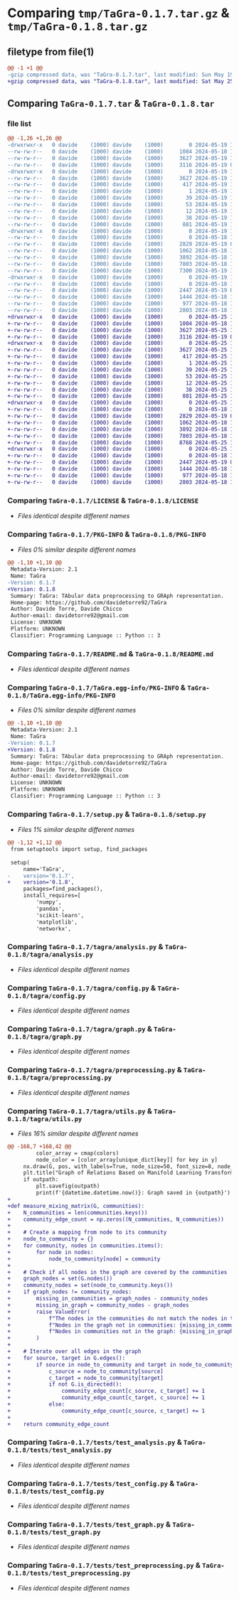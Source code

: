 # Comparing `tmp/TaGra-0.1.7.tar.gz` & `tmp/TaGra-0.1.8.tar.gz`

## filetype from file(1)

```diff
@@ -1 +1 @@
-gzip compressed data, was "TaGra-0.1.7.tar", last modified: Sun May 19 13:52:03 2024, max compression
+gzip compressed data, was "TaGra-0.1.8.tar", last modified: Sat May 25 10:07:01 2024, max compression
```

## Comparing `TaGra-0.1.7.tar` & `TaGra-0.1.8.tar`

### file list

```diff
@@ -1,26 +1,26 @@
-drwxrwxr-x   0 davide    (1000) davide    (1000)        0 2024-05-19 13:52:03.966589 TaGra-0.1.7/
--rw-rw-r--   0 davide    (1000) davide    (1000)     1084 2024-05-18 14:14:07.000000 TaGra-0.1.7/LICENSE
--rw-rw-r--   0 davide    (1000) davide    (1000)     3627 2024-05-19 13:52:03.962589 TaGra-0.1.7/PKG-INFO
--rw-rw-r--   0 davide    (1000) davide    (1000)     3116 2024-05-19 00:21:18.000000 TaGra-0.1.7/README.md
-drwxrwxr-x   0 davide    (1000) davide    (1000)        0 2024-05-19 13:52:03.962589 TaGra-0.1.7/TaGra.egg-info/
--rw-rw-r--   0 davide    (1000) davide    (1000)     3627 2024-05-19 13:52:03.000000 TaGra-0.1.7/TaGra.egg-info/PKG-INFO
--rw-rw-r--   0 davide    (1000) davide    (1000)      417 2024-05-19 13:52:03.000000 TaGra-0.1.7/TaGra.egg-info/SOURCES.txt
--rw-rw-r--   0 davide    (1000) davide    (1000)        1 2024-05-19 13:52:03.000000 TaGra-0.1.7/TaGra.egg-info/dependency_links.txt
--rw-rw-r--   0 davide    (1000) davide    (1000)       39 2024-05-19 13:52:03.000000 TaGra-0.1.7/TaGra.egg-info/entry_points.txt
--rw-rw-r--   0 davide    (1000) davide    (1000)       53 2024-05-19 13:52:03.000000 TaGra-0.1.7/TaGra.egg-info/requires.txt
--rw-rw-r--   0 davide    (1000) davide    (1000)       12 2024-05-19 13:52:03.000000 TaGra-0.1.7/TaGra.egg-info/top_level.txt
--rw-rw-r--   0 davide    (1000) davide    (1000)       38 2024-05-19 13:52:03.966589 TaGra-0.1.7/setup.cfg
--rw-rw-r--   0 davide    (1000) davide    (1000)      881 2024-05-19 13:51:59.000000 TaGra-0.1.7/setup.py
-drwxrwxr-x   0 davide    (1000) davide    (1000)        0 2024-05-19 13:52:03.962589 TaGra-0.1.7/tagra/
--rw-rw-r--   0 davide    (1000) davide    (1000)        0 2024-05-18 11:59:06.000000 TaGra-0.1.7/tagra/__init__.py
--rw-rw-r--   0 davide    (1000) davide    (1000)     2829 2024-05-19 00:09:22.000000 TaGra-0.1.7/tagra/analysis.py
--rw-rw-r--   0 davide    (1000) davide    (1000)     1062 2024-05-18 15:46:39.000000 TaGra-0.1.7/tagra/config.py
--rw-rw-r--   0 davide    (1000) davide    (1000)     3892 2024-05-18 16:04:47.000000 TaGra-0.1.7/tagra/graph.py
--rw-rw-r--   0 davide    (1000) davide    (1000)     7803 2024-05-18 16:00:39.000000 TaGra-0.1.7/tagra/preprocessing.py
--rw-rw-r--   0 davide    (1000) davide    (1000)     7300 2024-05-19 13:51:10.000000 TaGra-0.1.7/tagra/utils.py
-drwxrwxr-x   0 davide    (1000) davide    (1000)        0 2024-05-19 13:52:03.962589 TaGra-0.1.7/tests/
--rw-rw-r--   0 davide    (1000) davide    (1000)        0 2024-05-18 11:59:49.000000 TaGra-0.1.7/tests/__init__.py
--rw-rw-r--   0 davide    (1000) davide    (1000)     2447 2024-05-19 00:12:28.000000 TaGra-0.1.7/tests/test_analysis.py
--rw-rw-r--   0 davide    (1000) davide    (1000)     1444 2024-05-18 13:20:47.000000 TaGra-0.1.7/tests/test_config.py
--rw-rw-r--   0 davide    (1000) davide    (1000)      977 2024-05-18 14:06:00.000000 TaGra-0.1.7/tests/test_graph.py
--rw-rw-r--   0 davide    (1000) davide    (1000)     2803 2024-05-18 13:52:06.000000 TaGra-0.1.7/tests/test_preprocessing.py
+drwxrwxr-x   0 davide    (1000) davide    (1000)        0 2024-05-25 10:07:01.173871 TaGra-0.1.8/
+-rw-rw-r--   0 davide    (1000) davide    (1000)     1084 2024-05-18 14:14:07.000000 TaGra-0.1.8/LICENSE
+-rw-rw-r--   0 davide    (1000) davide    (1000)     3627 2024-05-25 10:07:01.173871 TaGra-0.1.8/PKG-INFO
+-rw-rw-r--   0 davide    (1000) davide    (1000)     3116 2024-05-19 00:21:18.000000 TaGra-0.1.8/README.md
+drwxrwxr-x   0 davide    (1000) davide    (1000)        0 2024-05-25 10:07:01.173871 TaGra-0.1.8/TaGra.egg-info/
+-rw-rw-r--   0 davide    (1000) davide    (1000)     3627 2024-05-25 10:07:01.000000 TaGra-0.1.8/TaGra.egg-info/PKG-INFO
+-rw-rw-r--   0 davide    (1000) davide    (1000)      417 2024-05-25 10:07:01.000000 TaGra-0.1.8/TaGra.egg-info/SOURCES.txt
+-rw-rw-r--   0 davide    (1000) davide    (1000)        1 2024-05-25 10:07:01.000000 TaGra-0.1.8/TaGra.egg-info/dependency_links.txt
+-rw-rw-r--   0 davide    (1000) davide    (1000)       39 2024-05-25 10:07:01.000000 TaGra-0.1.8/TaGra.egg-info/entry_points.txt
+-rw-rw-r--   0 davide    (1000) davide    (1000)       53 2024-05-25 10:07:01.000000 TaGra-0.1.8/TaGra.egg-info/requires.txt
+-rw-rw-r--   0 davide    (1000) davide    (1000)       12 2024-05-25 10:07:01.000000 TaGra-0.1.8/TaGra.egg-info/top_level.txt
+-rw-rw-r--   0 davide    (1000) davide    (1000)       38 2024-05-25 10:07:01.173871 TaGra-0.1.8/setup.cfg
+-rw-rw-r--   0 davide    (1000) davide    (1000)      881 2024-05-25 10:06:54.000000 TaGra-0.1.8/setup.py
+drwxrwxr-x   0 davide    (1000) davide    (1000)        0 2024-05-25 10:07:01.173871 TaGra-0.1.8/tagra/
+-rw-rw-r--   0 davide    (1000) davide    (1000)        0 2024-05-18 11:59:06.000000 TaGra-0.1.8/tagra/__init__.py
+-rw-rw-r--   0 davide    (1000) davide    (1000)     2829 2024-05-19 00:09:22.000000 TaGra-0.1.8/tagra/analysis.py
+-rw-rw-r--   0 davide    (1000) davide    (1000)     1062 2024-05-18 15:46:39.000000 TaGra-0.1.8/tagra/config.py
+-rw-rw-r--   0 davide    (1000) davide    (1000)     3892 2024-05-18 16:04:47.000000 TaGra-0.1.8/tagra/graph.py
+-rw-rw-r--   0 davide    (1000) davide    (1000)     7803 2024-05-18 16:00:39.000000 TaGra-0.1.8/tagra/preprocessing.py
+-rw-rw-r--   0 davide    (1000) davide    (1000)     8768 2024-05-25 10:06:21.000000 TaGra-0.1.8/tagra/utils.py
+drwxrwxr-x   0 davide    (1000) davide    (1000)        0 2024-05-25 10:07:01.173871 TaGra-0.1.8/tests/
+-rw-rw-r--   0 davide    (1000) davide    (1000)        0 2024-05-18 11:59:49.000000 TaGra-0.1.8/tests/__init__.py
+-rw-rw-r--   0 davide    (1000) davide    (1000)     2447 2024-05-19 00:12:28.000000 TaGra-0.1.8/tests/test_analysis.py
+-rw-rw-r--   0 davide    (1000) davide    (1000)     1444 2024-05-18 13:20:47.000000 TaGra-0.1.8/tests/test_config.py
+-rw-rw-r--   0 davide    (1000) davide    (1000)      977 2024-05-18 14:06:00.000000 TaGra-0.1.8/tests/test_graph.py
+-rw-rw-r--   0 davide    (1000) davide    (1000)     2803 2024-05-18 13:52:06.000000 TaGra-0.1.8/tests/test_preprocessing.py
```

### Comparing `TaGra-0.1.7/LICENSE` & `TaGra-0.1.8/LICENSE`

 * *Files identical despite different names*

### Comparing `TaGra-0.1.7/PKG-INFO` & `TaGra-0.1.8/PKG-INFO`

 * *Files 0% similar despite different names*

```diff
@@ -1,10 +1,10 @@
 Metadata-Version: 2.1
 Name: TaGra
-Version: 0.1.7
+Version: 0.1.8
 Summary: TaGra: TAbular data preprocessing to GRAph representation.
 Home-page: https://github.com/davidetorre92/TaGra
 Author: Davide Torre, Davide Chicco
 Author-email: davidetorre92@gmail.com
 License: UNKNOWN
 Platform: UNKNOWN
 Classifier: Programming Language :: Python :: 3
```

### Comparing `TaGra-0.1.7/README.md` & `TaGra-0.1.8/README.md`

 * *Files identical despite different names*

### Comparing `TaGra-0.1.7/TaGra.egg-info/PKG-INFO` & `TaGra-0.1.8/TaGra.egg-info/PKG-INFO`

 * *Files 0% similar despite different names*

```diff
@@ -1,10 +1,10 @@
 Metadata-Version: 2.1
 Name: TaGra
-Version: 0.1.7
+Version: 0.1.8
 Summary: TaGra: TAbular data preprocessing to GRAph representation.
 Home-page: https://github.com/davidetorre92/TaGra
 Author: Davide Torre, Davide Chicco
 Author-email: davidetorre92@gmail.com
 License: UNKNOWN
 Platform: UNKNOWN
 Classifier: Programming Language :: Python :: 3
```

### Comparing `TaGra-0.1.7/setup.py` & `TaGra-0.1.8/setup.py`

 * *Files 1% similar despite different names*

```diff
@@ -1,12 +1,12 @@
 from setuptools import setup, find_packages
 
 setup(
     name='TaGra',
-    version='0.1.7',
+    version='0.1.8',
     packages=find_packages(),
     install_requires=[
         'numpy',
         'pandas',
         'scikit-learn',
         'matplotlib',
         'networkx',
```

### Comparing `TaGra-0.1.7/tagra/analysis.py` & `TaGra-0.1.8/tagra/analysis.py`

 * *Files identical despite different names*

### Comparing `TaGra-0.1.7/tagra/config.py` & `TaGra-0.1.8/tagra/config.py`

 * *Files identical despite different names*

### Comparing `TaGra-0.1.7/tagra/graph.py` & `TaGra-0.1.8/tagra/graph.py`

 * *Files identical despite different names*

### Comparing `TaGra-0.1.7/tagra/preprocessing.py` & `TaGra-0.1.8/tagra/preprocessing.py`

 * *Files identical despite different names*

### Comparing `TaGra-0.1.7/tagra/utils.py` & `TaGra-0.1.8/tagra/utils.py`

 * *Files 16% similar despite different names*

```diff
@@ -168,7 +168,42 @@
         color_array = cmap(colors)
         node_color = [color_array[unique_dict[key]] for key in y]
     nx.draw(G, pos, with_labels=True, node_size=50, font_size=8, node_color = node_color)
     plt.title("Graph of Relations Based on Manifold Learning Transformed Data")
     if outpath:
         plt.savefig(outpath)
         print(f'{datetime.datetime.now()}: Graph saved in {outpath}')
+
+def measure_mixing_matrix(G, communities):
+    N_communities = len(communities.keys())
+    community_edge_count = np.zeros((N_communities, N_communities))
+
+    # Create a mapping from node to its community
+    node_to_community = {}
+    for community, nodes in communities.items():
+        for node in nodes:
+            node_to_community[node] = community
+
+    # Check if all nodes in the graph are covered by the communities
+    graph_nodes = set(G.nodes())
+    community_nodes = set(node_to_community.keys())
+    if graph_nodes != community_nodes:
+        missing_in_communities = graph_nodes - community_nodes
+        missing_in_graph = community_nodes - graph_nodes
+        raise ValueError(
+            f"The nodes in the communities do not match the nodes in the graph.\n"
+            f"Nodes in the graph not in communities: {missing_in_communities}\n"
+            f"Nodes in communities not in the graph: {missing_in_graph}"
+        )
+
+    # Iterate over all edges in the graph
+    for source, target in G.edges():
+        if source in node_to_community and target in node_to_community:
+            c_source = node_to_community[source]
+            c_target = node_to_community[target]
+            if not G.is_directed():
+                community_edge_count[c_source, c_target] += 1
+                community_edge_count[c_target, c_source] += 1
+            else:
+                community_edge_count[c_source, c_target] += 1
+
+    return community_edge_count
```

### Comparing `TaGra-0.1.7/tests/test_analysis.py` & `TaGra-0.1.8/tests/test_analysis.py`

 * *Files identical despite different names*

### Comparing `TaGra-0.1.7/tests/test_config.py` & `TaGra-0.1.8/tests/test_config.py`

 * *Files identical despite different names*

### Comparing `TaGra-0.1.7/tests/test_graph.py` & `TaGra-0.1.8/tests/test_graph.py`

 * *Files identical despite different names*

### Comparing `TaGra-0.1.7/tests/test_preprocessing.py` & `TaGra-0.1.8/tests/test_preprocessing.py`

 * *Files identical despite different names*

